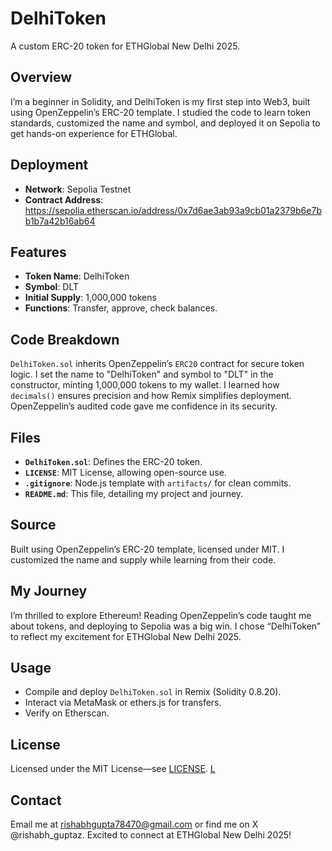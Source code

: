 # DelhiToken
A custom ERC-20 token for ETHGlobal New Delhi 2025.

## Overview
I’m a beginner in Solidity, and DelhiToken is my first step into Web3, built using OpenZeppelin’s ERC-20 template. I studied the code to learn token standards, customized the name and symbol, and deployed it on Sepolia to get hands-on experience for ETHGlobal.

## Deployment
- **Network**: Sepolia Testnet
- **Contract Address**: https://sepolia.etherscan.io/address/0x7d6ae3ab93a9cb01a2379b6e7bb1b7a42b16ab64

## Features
- **Token Name**: DelhiToken
- **Symbol**: DLT
- **Initial Supply**: 1,000,000 tokens
- **Functions**: Transfer, approve, check balances.

## Code Breakdown
`DelhiToken.sol` inherits OpenZeppelin’s `ERC20` contract for secure token logic. I set the name to "DelhiToken" and symbol to "DLT" in the constructor, minting 1,000,000 tokens to my wallet. I learned how `decimals()` ensures precision and how Remix simplifies deployment. OpenZeppelin’s audited code gave me confidence in its security.

## Files
- **`DelhiToken.sol`**: Defines the ERC-20 token.
- **`LICENSE`**: MIT License, allowing open-source use.
- **`.gitignore`**: Node.js template with `artifacts/` for clean commits.
- **`README.md`**: This file, detailing my project and journey.

## Source
Built using OpenZeppelin’s ERC-20 template[](https://github.com/OpenZeppelin/openzeppelin-contracts), licensed under MIT. I customized the name and supply while learning from their code.

## My Journey
I’m thrilled to explore Ethereum! Reading OpenZeppelin’s code taught me about tokens, and deploying to Sepolia was a big win. I chose “DelhiToken” to reflect my excitement for ETHGlobal New Delhi 2025.

## Usage
- Compile and deploy `DelhiToken.sol` in Remix (Solidity 0.8.20).
- Interact via MetaMask or ethers.js for transfers.
- Verify on Etherscan.

## License
Licensed under the MIT License—see [LICENSE](LICENSE). [L](LICENSE)

## Contact
Email me at rishabhgupta78470@gmail.com or find me on X @rishabh_guptaz. Excited to connect at ETHGlobal New Delhi 2025!
